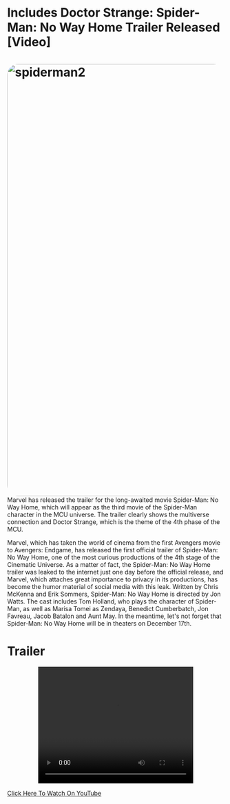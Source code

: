 # Includes Doctor Strange: Spider-Man: No Way Home Trailer Released [Video]<br><br><img src="https://cdn.webtekno.com/media/cache/content_detail_v2/article/113928/spider-man-no-way-home-fragman-video-1629783955.jpg" alt="spiderman2" style="float: left; margin-right: 10px; width: 1000px; border-radius: 25px" />

Marvel has released the trailer for the long-awaited movie Spider-Man: No Way Home, which will appear as the third movie of the Spider-Man character in the MCU universe. The trailer clearly shows the multiverse connection and Doctor Strange, which is the theme of the 4th phase of the MCU. 

Marvel, which has taken the world of cinema from the first Avengers movie to Avengers: Endgame, has released the first official trailer of Spider-Man: No Way Home, one of the most curious productions of the 4th stage of the Cinematic Universe. As a matter of fact, the Spider-Man: No Way Home trailer was leaked to the internet just one day before the official release, and Marvel, which attaches great importance to privacy in its productions, has become the humor material of social media with this leak. Written by Chris McKenna and Erik Sommers, Spider-Man: No Way Home is directed by Jon Watts. The cast includes Tom Holland, who plays the character of Spider-Man, as well as Marisa Tomei as Zendaya, Benedict Cumberbatch, Jon Favreau, Jacob Batalon and Aunt May. In the meantime, let's not forget that Spider-Man: No Way Home will be in theaters on December 17th.

# Trailer
<div align="center">
<video width="360" height="270" controls>

  <source src="https://cdn.glitch.com/9de5adc4-a490-40db-b228-5564679d0d47%2Fvideoplayback%20(1).mp4?v=1629905646598" type="video/mp4">

  <source src="movie.ogg" type="video/ogg">

Your browser does not support the video tag. <a href="https://youtu.be/WgU7P6o-GkM">Click here to watch on YouTube</a>

</video>
  
  </div>

[Click Here To Watch On YouTube](https://youtu.be/WgU7P6o-GkM) 
